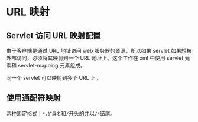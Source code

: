 # URL 映射

## Servlet 访问 URL 映射配置

由于客户端是通过 URL 地址访问 web 服务器的资源，所以如果 servlet 如果想被外部访问，必须将其映射到一个 URL 地址上。这个工作在 xml 中使用 servlet 元素和 servlet-mapping 元素组成。

同一个 servlet 可以映射到多个 URL 上。

## 使用通配符映射

两种固定格式：`*.扩展名`和`/`开头的并以`/*`结尾。